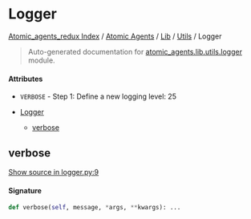 # Logger

[Atomic_agents_redux Index](../../../README.md#atomic_agents_redux-index) / [Atomic Agents](../../index.md#atomic-agents) / [Lib](../index.md#lib) / [Utils](./index.md#utils) / Logger

> Auto-generated documentation for [atomic_agents.lib.utils.logger](../../../../atomic_agents/lib/utils/logger.py) module.

#### Attributes

- `VERBOSE` - Step 1: Define a new logging level: 25


- [Logger](#logger)
  - [verbose](#verbose)

## verbose

[Show source in logger.py:9](../../../../atomic_agents/lib/utils/logger.py#L9)

#### Signature

```python
def verbose(self, message, *args, **kwargs): ...
```